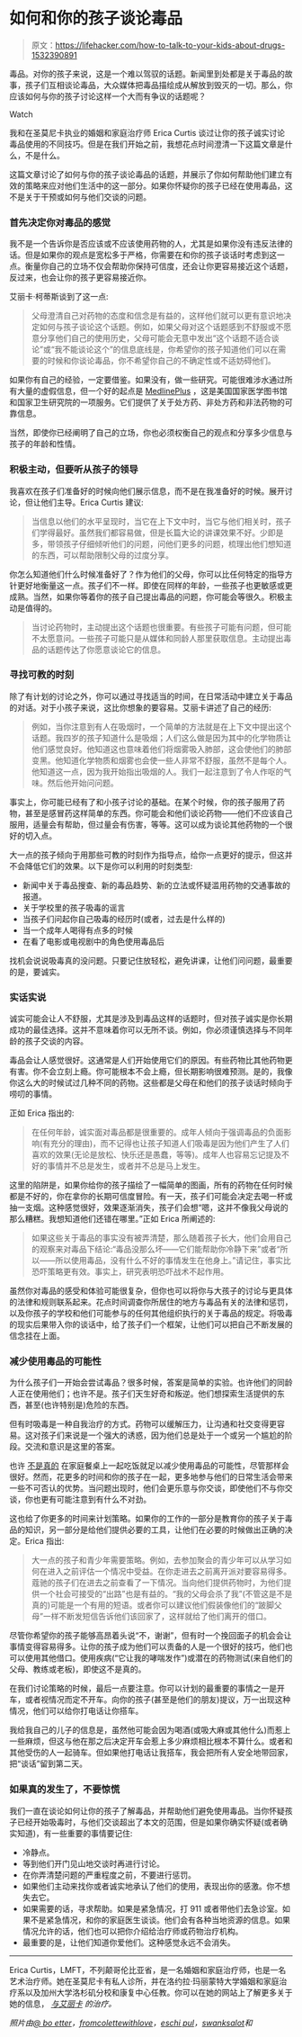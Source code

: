 # 如何和你的孩子谈论毒品

> 原文：<https://lifehacker.com/how-to-talk-to-your-kids-about-drugs-1532390891>

毒品。对你的孩子来说，这是一个难以驾驭的话题。新闻里到处都是关于毒品的故事，孩子们互相谈论毒品，大众媒体把毒品描绘成从解放到毁灭的一切。那么，你应该如何与你的孩子讨论这样一个大而有争议的话题呢？

Watch

我和在圣莫尼卡执业的婚姻和家庭治疗师 Erica Curtis 谈过让你的孩子诚实讨论毒品使用的不同技巧。但是在我们开始之前，我想花点时间澄清一下这篇文章是什么，不是什么。

这篇文章讨论了如何与你的孩子谈论毒品的话题，并展示了你如何帮助他们建立有效的策略来应对他们生活中的这一部分。如果你怀疑你的孩子已经在使用毒品，这不是关于干预或如何与他们交谈的问题。

### 首先决定你对毒品的感觉

我不是一个告诉你是否应该或不应该使用药物的人，尤其是如果你没有违反法律的话。但是如果你的观点是宽松多于严格，你需要在和你的孩子谈话时考虑到这一点。衡量你自己的立场不仅会帮助你保持可信度，还会让你更容易接近这个话题，反过来，也会让你的孩子更容易接近你。

艾丽卡·柯蒂斯谈到了这一点:

> 父母澄清自己对药物的态度和信念是有益的，这样他们就可以更有意识地决定如何与孩子谈论这个话题。例如，如果父母对这个话题感到不舒服或不愿意分享他们自己的使用历史，父母可能会无意中发出“这个话题不适合谈论”或“我不能谈论这个”的信息底线是，你希望你的孩子知道他们可以在需要的时候和你谈论毒品，你不希望你自己的不确定性或不适妨碍他们。

如果你有自己的经验，一定要借鉴。如果没有，做一些研究。可能很难涉水通过所有大量的虚假信息，但一个好的起点是 [MedlinePlus](http://www.nlm.nih.gov/medlineplus/) ，这是美国国家医学图书馆和国家卫生研究院的一项服务。它们提供了关于处方药、非处方药和非法药物的可靠信息。

当然，即使你已经阐明了自己的立场，你也必须权衡自己的观点和分享多少信息与孩子的年龄和性情。

### 积极主动，但要听从孩子的领导

我喜欢在孩子们准备好的时候向他们展示信息，而不是在我准备好的时候。展开讨论，但让他们主导。Erica Curtis 建议:

> 当信息以他们的水平呈现时，当它在上下文中时，当它与他们相关时，孩子们学得最好。虽然我们都容易做，但是长篇大论的讲课效果不好。少即是多，带领孩子仔细倾听他们的问题，问他们更多的问题，梳理出他们想知道的东西，可以帮助限制父母的过度分享。

你怎么知道他们什么时候准备好了？作为他们的父母，你可以比任何特定的指导方针更好地衡量这一点。孩子们不一样。即使在同样的年龄，一些孩子也更敏感或更成熟。当然，如果你等着你的孩子自己提出毒品的问题，你可能会等很久。积极主动是值得的。

> 当讨论药物时，主动提出这个话题也很重要。有些孩子可能有问题，但可能不太愿意问。一些孩子可能只是从媒体和同龄人那里获取信息。主动提出毒品的话题传达了你愿意谈论它的信息。

### 寻找可教的时刻

除了有计划的讨论之外，你可以通过寻找适当的时间，在日常活动中建立关于毒品的对话。对于小孩子来说，这比你想象的要容易。艾丽卡讲述了自己的经历:

> 例如，当你注意到有人在吸烟时，一个简单的方法就是在上下文中提出这个话题。我四岁的孩子知道什么是吸烟；人们这么做是因为其中的化学物质让他们感觉良好。他知道这也意味着他们将烟雾吸入肺部，这会使他们的肺部变黑。他知道化学物质和烟雾也会使一些人非常不舒服，虽然不是每个人。他知道这一点，因为我开始指出吸烟的人。我们一起注意到了令人作呕的气味。然后他开始问问题。

事实上，你可能已经有了和小孩子讨论的基础。在某个时候，你的孩子服用了药物，甚至是感冒药这样简单的东西。你可能会和他们谈论药物——他们不应该自己服用，适量会有帮助，但过量会有伤害，等等。这可以成为谈论其他药物的一个很好的切入点。

大一点的孩子倾向于用那些可教的时刻作为指导点，给你一点更好的提示，但这并不会降低它们的效果。以下是你可以利用的时刻类型:

*   新闻中关于毒品搜查、新的毒品趋势、新的立法或怀疑滥用药物的交通事故的报道。
*   关于学校里的孩子吸毒的谣言
*   当孩子们问起你自己吸毒的经历时(或者，过去是什么样的)
*   当一个成年人喝得有点多的时候
*   在看了电影或电视剧中的角色使用毒品后

找机会说说吸毒真的没问题。只要记住放轻松，避免讲课，让他们问问题，最重要的是，要诚实。

### 实话实说

诚实可能会让人不舒服，尤其是涉及到毒品这样的话题时，但对孩子诚实是你长期成功的最佳选择。这并不意味着你可以无所不谈。例如，你必须谨慎选择与不同年龄的孩子交谈的内容。

毒品会让人感觉很好。这通常是人们开始使用它们的原因。有些药物比其他药物更有害。你不会立刻上瘾。你可能根本不会上瘾，但长期影响很难预测。是的，我像你这么大的时候试过几种不同的药物。这些都是父母在和他们的孩子谈话时倾向于唠叨的事情。

正如 Erica 指出的:

> 在任何年龄，诚实面对毒品都是很重要的。成年人倾向于强调毒品的负面影响(有充分的理由)，而不记得也让孩子知道人们吸毒是因为他们产生了人们喜欢的效果(无论是放松、快乐还是愚蠢，等等)。成年人也容易忘记提及不好的事情并不总是发生，或者并不总是马上发生。

这里的陷阱是，如果你给你的孩子描绘了一幅简单的图画，所有的药物在任何时候都是不好的，你在拿你的长期可信度冒险。有一天，孩子们可能会决定去喝一杯或抽一支烟。这种感觉很好，效果逐渐消失，孩子们会想“嗯，这并不像我父母说的那么糟糕。我想知道他们还错在哪里。”正如 Erica 所阐述的:

> 如果这些关于毒品的事实没有被弄清楚，那么随着孩子长大，他们会用自己的观察来对毒品下结论:“毒品没那么坏——它们能帮助你冷静下来”或者“所以——所以使用毒品，没有什么不好的事情发生在他身上。”请记住，事实比恐吓策略更有效。事实上，研究表明恐吓战术不起作用。

虽然你对毒品的感受和体验可能很复杂，但你也可以将你与大孩子的讨论与更具体的法律和规则联系起来。花点时间调查你所居住的地方与毒品有关的法律和惩罚，以及你孩子的学校和他们可能参与的任何其他组织执行的关于毒品的规定。将吸毒的现实后果带入你的谈话中，给了孩子们一个框架，让他们可以把自己不断发展的信念挂在上面。

### 减少使用毒品的可能性

为什么孩子们一开始会尝试毒品？很多时候，答案是简单的实验。也许他们的同龄人正在使用他们；也许不是。孩子们天生好奇和叛逆。他们想探索生活提供的东西，甚至(也许特别是)危险的东西。

但有时吸毒是一种自我治疗的方式。药物可以缓解压力，让沟通和社交变得更容易。这对孩子们来说是一个强大的诱惑，因为他们总是处于一个或另一个尴尬的阶段。交流和意识是这里的答案。

也许 [不是真的](http://healthland.time.com/2012/06/07/do-family-dinners-really-reduce-teen-drug-use/) 在家庭餐桌上一起吃饭就足以减少使用毒品的可能性，尽管那样会很好。然而，花更多的时间和你的孩子在一起，更多地参与他们的日常生活会带来一些不可否认的优势。当问题出现时，他们会更乐意与你交谈，即使他们不与你交谈，你也更有可能注意到有什么不对劲。

这也给了你更多的时间来计划策略。如果你的工作的一部分是教育你的孩子关于毒品的知识，另一部分是给他们提供必要的工具，让他们在必要的时候做出正确的决定。Erica 指出:

> 大一点的孩子和青少年需要策略。例如，去参加聚会的青少年可以从学习如何在进入之前评估一个情况中受益。在你走进去之前离开派对要容易得多。蔻驰的孩子们在进去之前查看了一下情况。当向他们提供药物时，为他们提供一个社会可接受的“出路”也是有益的。“我的父母会杀了我”(不管这是不是真的)可能是一个有用的短语。或者你可以建议他们假装像他们的“跛脚父母”一样不断发短信告诉他们该回家了，这样就给了他们离开的借口。

尽管你希望你的孩子能够高昂着头说“不，谢谢”，但有时一个挽回面子的机会会让事情变得容易得多。让你的孩子成为他们可以责备的人是一个很好的技巧，他们也可以使用其他借口。使用疾病(“它让我的哮喘发作”)或潜在的药物测试(来自他们的父母、教练或老板)，即使这不是真的。

在我们讨论策略的时候，最后一点要注意。你可以计划的最重要的事情之一是开车，或者视情况而定不开车。向你的孩子(甚至是他们的朋友)提议，万一出现这种情况，他们可以给你打电话让你搭车。

我给我自己的儿子的信息是，虽然他可能会因为喝酒(或吸大麻或其他什么)而惹上一些麻烦，但这与他在那之后决定开车会惹上多少麻烦相比根本不算什么。或者和其他受伤的人一起骑车。但如果他打电话让我搭车，我会把所有人安全地带回家，把“谈话”留到第二天。

### 如果真的发生了，不要惊慌

我们一直在谈论如何让你的孩子了解毒品，并帮助他们避免使用毒品。当你怀疑孩子已经开始吸毒时，与他们交谈超出了本文的范围，但是如果你确实怀疑(或者确实知道)，有一些重要的事情要记住:

*   冷静点。
*   等到他们开门见山地交谈时再进行讨论。
*   在你弄清楚问题的严重程度之前，不要进行惩罚。
*   如果他们主动来找你或者诚实地承认了他们的使用，表现出你的感激。你不想失去它。
*   如果需要的话，寻求帮助。如果是紧急情况，打 911 或者带他们去急诊室。如果不是紧急情况，和你的家庭医生谈谈。他们会有各种当地资源的信息。如果情况允许的话，他们也可以把你介绍给治疗师或药物治疗机构。
*   最重要的是，让他们知道你爱他们。这种感觉永远不会消失。

* * *

Erica Curtis，LMFT，不列颠哥伦比亚省，是一名婚姻和家庭治疗师，也是一名艺术治疗师。她在圣莫尼卡有私人诊所，并在洛约拉·玛丽蒙特大学婚姻和家庭治疗系以及加州大学洛杉矶分校和康复中心任教。你可以在她的网站上了解更多关于她的信息， [*与艾丽卡*](http://therapywitherica.com/about/) *的治疗。*

*照片由*[*@ bo etter*](https://secure.flickr.com/photos/jakecaptive/3205277810/sizes/z/in/photostream/)*，*[*fromcolettewithlove*](https://secure.flickr.com/photos/fromcolettewithlove/467705377/sizes/z/in/photostream/)*，*[*eschi pul*](https://secure.flickr.com/photos/eschipul/2437593805/sizes/z/in/photostream/)*，*[*swanksalot*](https://secure.flickr.com/photos/swanksalot/2236175624/sizes/z/in/photostream/)*和*